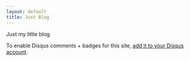 ```yaml
---
layout: default
title: Just Blog
---
```


Just my little blog

To enable Disqus comments + badges for this site, [add it to your Disqus account](http://disqus.com/add/).

